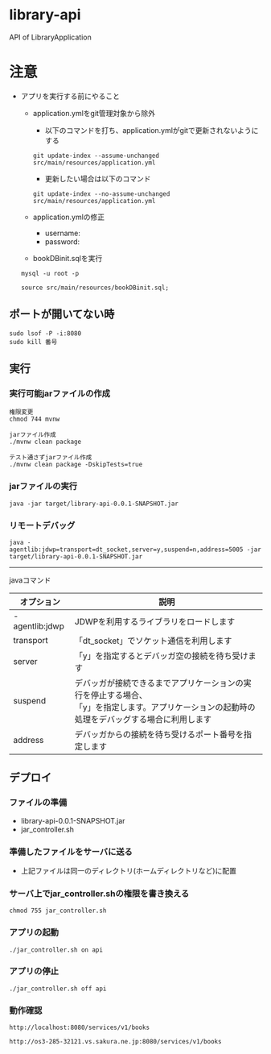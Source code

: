 # library-api

API of LibraryApplication

# 注意

- アプリを実行する前にやること
    - application.ymlをgit管理対象から除外
      - 以下のコマンドを打ち、application.ymlがgitで更新されないようにする

      `git update-index --assume-unchanged src/main/resources/application.yml`

      - 更新したい場合は以下のコマンド

      `git update-index --no-assume-unchanged src/main/resources/application.yml` 
    - application.ymlの修正
      - username: 
      - password: 
    - bookDBinit.sqlを実行
  ```shell
  mysql -u root -p
  ```
  ```
  source src/main/resources/bookDBinit.sql;
  ```

## ポートが開いてない時

```shell
sudo lsof -P -i:8080
sudo kill 番号
```

## 実行

### 実行可能jarファイルの作成

```shell
権限変更
chmod 744 mvnw
```
```shell
jarファイル作成
./mvnw clean package
```
```shell
テスト通さずjarファイル作成
./mvnw clean package -DskipTests=true
```

### jarファイルの実行

```shell
java -jar target/library-api-0.0.1-SNAPSHOT.jar
```
### リモートデバッグ
```shell
java -agentlib:jdwp=transport=dt_socket,server=y,suspend=n,address=5005 -jar target/library-api-0.0.1-SNAPSHOT.jar
```

---
javaコマンド

| オプション          | 説明                                                                           |
|----------------|------------------------------------------------------------------------------|
| -agentlib:jdwp | JDWPを利用するライブラリをロードします                                                        |
| transport      | 「dt_socket」でソケット通信を利用します                                                     |
| server         | 「y」を指定するとデバッガ空の接続を待ち受けます                                                     |
| suspend        | デバッガが接続できるまでアプリケーションの実行を停止する場合、<br/>「y」を指定します。アプリケーションの起動時の処理をデバッグする場合に利用します |
| address        | デバッガからの接続を待ち受けるポート番号を指定します                                                   |

## デプロイ
### ファイルの準備
  - library-api-0.0.1-SNAPSHOT.jar
  - jar_controller.sh
### 準備したファイルをサーバに送る
- 上記ファイルは同一のディレクトリ(ホームディレクトリなど)に配置
### サーバ上でjar_controller.shの権限を書き換える
```shell
chmod 755 jar_controller.sh
```
### アプリの起動
```shell
./jar_controller.sh on api
```
### アプリの停止
```shell
./jar_controller.sh off api
```

### 動作確認
```http request
http://localhost:8080/services/v1/books
```
```http request
http://os3-285-32121.vs.sakura.ne.jp:8080/services/v1/books
```